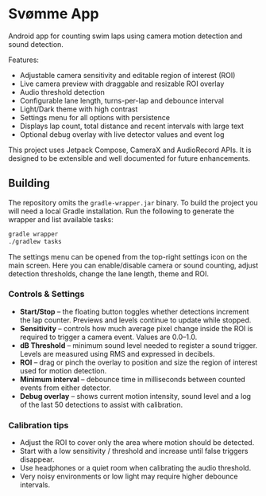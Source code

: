 # Svømme App

Android app for counting swim laps using camera motion detection and sound detection.

Features:
- Adjustable camera sensitivity and editable region of interest (ROI)
- Live camera preview with draggable and resizable ROI overlay
- Audio threshold detection
- Configurable lane length, turns-per-lap and debounce interval
- Light/Dark theme with high contrast
- Settings menu for all options with persistence
- Displays lap count, total distance and recent intervals with large text
- Optional debug overlay with live detector values and event log

This project uses Jetpack Compose, CameraX and AudioRecord APIs. It is designed to be
extensible and well documented for future enhancements.

## Building

The repository omits the `gradle-wrapper.jar` binary. To build the project you will
need a local Gradle installation. Run the following to generate the wrapper and list
available tasks:

```bash
gradle wrapper
./gradlew tasks
```

The settings menu can be opened from the top-right settings icon on the main screen.
Here you can enable/disable camera or sound counting, adjust detection thresholds,
change the lane length, theme and ROI.

### Controls & Settings

- **Start/Stop** – the floating button toggles whether detections increment the
  lap counter. Previews and levels continue to update while stopped.
- **Sensitivity** – controls how much average pixel change inside the ROI is
  required to trigger a camera event. Values are 0.0–1.0.
- **dB Threshold** – minimum sound level needed to register a sound trigger.
  Levels are measured using RMS and expressed in decibels.
- **ROI** – drag or pinch the overlay to position and size the region of
  interest used for motion detection.
- **Minimum interval** – debounce time in milliseconds between counted events
  from either detector.
- **Debug overlay** – shows current motion intensity, sound level and a log of
  the last 50 detections to assist with calibration.

### Calibration tips

- Adjust the ROI to cover only the area where motion should be detected.
- Start with a low sensitivity / threshold and increase until false triggers
  disappear.
- Use headphones or a quiet room when calibrating the audio threshold.
- Very noisy environments or low light may require higher debounce intervals.
